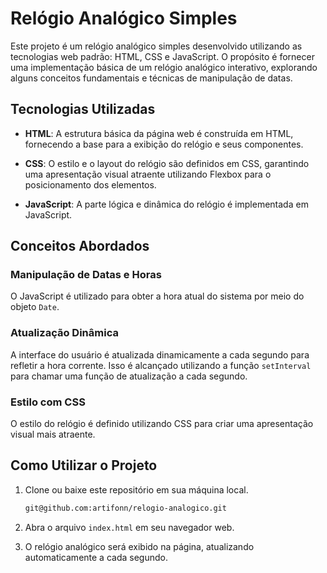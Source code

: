# Relógio Analógico Simples

Este projeto é um relógio analógico simples desenvolvido utilizando as tecnologias web padrão: HTML, CSS e JavaScript. O propósito é fornecer uma implementação básica de um relógio analógico interativo, explorando alguns conceitos fundamentais e técnicas de manipulação de datas.

## Tecnologias Utilizadas

- **HTML**: A estrutura básica da página web é construída em HTML, fornecendo a base para a exibição do relógio e seus componentes.

- **CSS**: O estilo e o layout do relógio são definidos em CSS, garantindo uma apresentação visual atraente utilizando Flexbox para o posicionamento dos elementos.

- **JavaScript**: A parte lógica e dinâmica do relógio é implementada em JavaScript.

## Conceitos Abordados

### Manipulação de Datas e Horas

O JavaScript é utilizado para obter a hora atual do sistema por meio do objeto `Date`.

### Atualização Dinâmica

A interface do usuário é atualizada dinamicamente a cada segundo para refletir a hora corrente. Isso é alcançado utilizando a função `setInterval` para chamar uma função de atualização a cada segundo.

### Estilo com CSS

O estilo do relógio é definido utilizando CSS para criar uma apresentação visual mais atraente.

## Como Utilizar o Projeto

1. Clone ou baixe este repositório em sua máquina local.

    ```bash
    git@github.com:artifonn/relogio-analogico.git
    ```

2. Abra o arquivo `index.html` em seu navegador web.

3. O relógio analógico será exibido na página, atualizando automaticamente a cada segundo.
